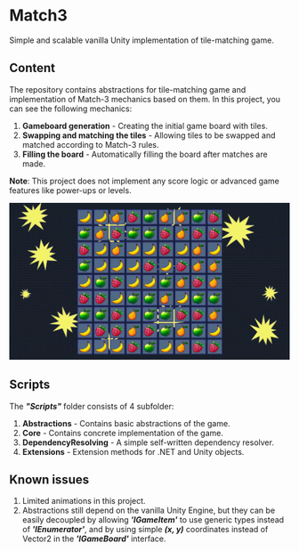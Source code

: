 # Match3
Simple and scalable vanilla Unity implementation of tile-matching game.

## Content
The repository contains abstractions for tile-matching game and implementation of Match-3 mechanics based on them.
In this project, you can see the following mechanics:
1. **Gameboard generation** - Creating the initial game board with tiles.
2. **Swapping and matching the tiles** - Allowing tiles to be swapped and matched according to Match-3 rules.
3. **Filling the board** - Automatically filling the board after matches are made.

**Note**: This project does not implement any score logic or advanced game features like power-ups or levels.

![](https://github.com/BarsikKato/Match3/blob/develop/example.gif)
## Scripts
The ***"Scripts"*** folder consists of 4 subfolder:
1. **Abstractions** - Contains basic abstractions of the game.
2. **Core** - Contains concrete implementation of the game.
3. **DependencyResolving** - A simple self-written dependency resolver.
4. **Extensions** - Extension methods for .NET and Unity objects.

## Known issues
1. Limited animations in this project.
2. Abstractions still depend on the vanilla Unity Engine, but they can be easily decoupled by allowing ***'IGameItem'*** to use generic types instead of ***'IEnumerator'***, and by using simple ***(x, y)*** coordinates instead of Vector2 in the ***'IGameBoard'*** interface.
